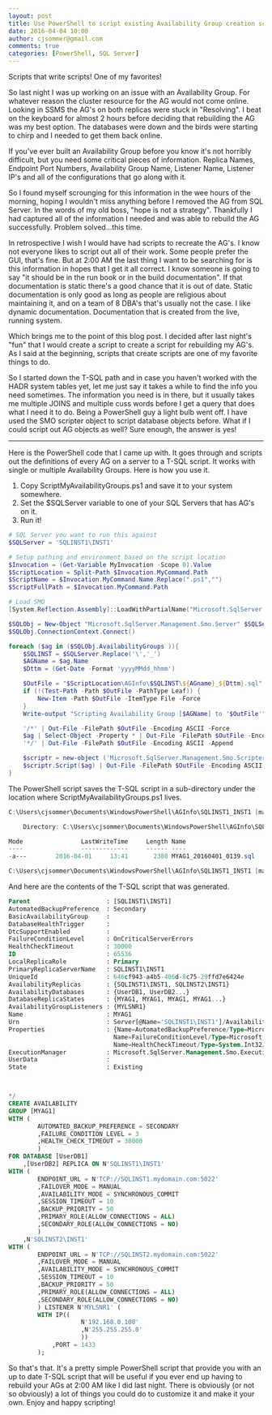 ```yaml
---
layout: post
title: Use PowerShell to script existing Availability Group creation scripts!
date: 2016-04-04 10:00
author: cjsommer@gmail.com
comments: true
categories: [PowerShell, SQL Server]
---
```

Scripts that write scripts! One of my favorites!

So last night I was up working on an issue with an Availability Group. For whatever reason the cluster resource for the AG would not come online. Looking in SSMS the AG's on both replicas were stuck in "Resolving". I beat on the keyboard for almost 2 hours before deciding that rebuilding the AG was my best option. The databases were down and the birds were starting to chirp and I needed to get them back online.

If you've ever built an Availability Group before you know it's not horribly difficult, but you need some critical pieces of information. Replica Names, Endpoint Port Numbers, Availability Group Name, Listener Name, Listener IP's and all of the configurations that go along with it.

So I found myself scrounging for this information in the wee hours of the morning, hoping I wouldn't miss anything before I removed the AG from SQL Server. In the words of my old boss, "hope is not a strategy". Thankfully I had captured all of the information I needed and was able to rebuild the AG successfully. Problem solved...this time.

In retrospective I wish I would have had scripts to recreate the AG's. I know not everyone likes to script out all of their work. Some people prefer the GUI, that's fine. But at 2:00 AM the last thing I want to be searching for is this information in hopes that I get it all correct. I know someone is going to say "it should be in the run book or in the build documentation". If that documentation is static there's a good chance that it is out of date. Static documentation is only good as long as people are religious about maintaining it, and on a team of 8 DBA's that's usually not the case. I like dynamic documentation. Documentation that is created from the live, running system. 

Which brings me to the point of this blog post. I decided after last night's "fun" that I would create a script to create a script for rebuilding my AG's. As I said at the beginning, scripts that create scripts are one of my favorite things to do.

So I started down the T-SQL path and in case you haven't worked with the HADR system tables yet, let me just say it takes a while to find the info you need sometimes. The information you need is in there, but it usually takes me multiple JOINS and multiple cuss words before I get a query that does what I need it to do. Being a PowerShell guy a light bulb went off. I have used the SMO scripter object to script database objects before. What if I could script out AG objects as well? Sure enough, the answer is yes!
<hr>
Here is the PowerShell code that I came up with. It goes through and scripts out the definitions of every AG on a server to a T-SQL script. It works with single or multiple Availability Groups. Here is how you use it.
<ol>
	<li>Copy ScriptMyAvailabilityGroups.ps1 and save it to your system somewhere.</li>
	<li>Set the $SQLServer variable to one of your SQL Servers that has AG's on it.</li>
	<li>Run it!</li>
</ol>
 
```powershell
# SQL Server you want to run this against
$SQLServer = 'SQLINST1\INST1'

# Setup pathing and environment based on the script location
$Invocation = (Get-Variable MyInvocation -Scope 0).Value
$ScriptLocation = Split-Path $Invocation.MyCommand.Path
$ScriptName = $Invocation.MyCommand.Name.Replace(".ps1","")
$ScriptFullPath = $Invocation.MyCommand.Path

# Load SMO
[System.Reflection.Assembly]::LoadWithPartialName("Microsoft.SqlServer.SMO") | out-null

$SQLObj = New-Object "Microsoft.SqlServer.Management.Smo.Server" $SQLServer
$SQLObj.ConnectionContext.Connect()

foreach ($ag in ($SQLObj.AvailabilityGroups )){
    $SQLINST = $SQLServer.Replace('\','_')
    $AGName = $ag.Name
    $Dttm = (Get-Date -Format 'yyyyMMdd_hhmm')

    $OutFile = "$ScriptLocation\AGInfo\$SQLINST\${AGname}_${Dttm}.sql"
    if (!(Test-Path -Path $OutFile -PathType Leaf)) {
        New-Item -Path $OutFile -ItemType File -Force
    }
    Write-output "Scripting Availability Group [$AGName] to '$OutFile'"

    '/*' | Out-File -FilePath $OutFile -Encoding ASCII -Force
    $ag | Select-Object -Property * | Out-File -FilePath $OutFile -Encoding ASCII -Append
    '*/' | Out-File -FilePath $OutFile -Encoding ASCII -Append

    $scriptr = new-object ('Microsoft.SqlServer.Management.Smo.Scripter') ($SQLObj)
    $scriptr.Script($ag) | Out-File -FilePath $OutFile -Encoding ASCII -Append
}
```

The PowerShell script saves the T-SQL script in a sub-directory under the location where ScriptMyAvailabilityGroups.ps1 lives.

 
```powershell
C:\Users\cjsommer\Documents\WindowsPowerShell\AGInfo\SQLINST1_INST1 [master +3 ~1 -0 !]> ls

    Directory: C:\Users\cjsommer\Documents\WindowsPowerShell\AGInfo\SQLINST1_INST1

Mode                LastWriteTime     Length Name
----                -------------     ------ ----
-a---        2016-04-01     13:41       2388 MYAG1_20160401_0139.sql

C:\Users\cjsommer\Documents\WindowsPowerShell\AGInfo\SQLINST1_INST1 [master +3 ~1 -0 !]>
```

And here are the contents of the T-SQL script that was generated.
 
```sql
Parent                     : [SQLINST1\INST1]
AutomatedBackupPreference  : Secondary
BasicAvailabilityGroup     : 
DatabaseHealthTrigger      : 
DtcSupportEnabled          : 
FailureConditionLevel      : OnCriticalServerErrors
HealthCheckTimeout         : 30000
ID                         : 65536
LocalReplicaRole           : Primary
PrimaryReplicaServerName   : SQLINST1\INST1
UniqueId                   : 646cf943-a4b5-406d-8c75-29ffd7e6424e
AvailabilityReplicas       : {SQLINST1\INST1, SQLINST2\INST1}
AvailabilityDatabases      : {UserDB1, UserDB2...}
DatabaseReplicaStates      : {MYAG1, MYAG1, MYAG1, MYAG1...}
AvailabilityGroupListeners : {MYLSNR1}
Name                       : MYAG1
Urn                        : Server[@Name='SQLINST1\INST1']/AvailabilityGroup[@Name='MYAG1']
Properties                 : {Name=AutomatedBackupPreference/Type=Microsoft.SqlServer.Management.Smo.AvailabilityGroupAutomatedBackupPreference/Writable=True/Value=Secondary, 
                             Name=FailureConditionLevel/Type=Microsoft.SqlServer.Management.Smo.AvailabilityGroupFailureConditionLevel/Writable=True/Value=OnCriticalServerErrors, 
                             Name=HealthCheckTimeout/Type=System.Int32/Writable=True/Value=30000, Name=ID/Type=System.Int32/Writable=False/Value=65536...}
ExecutionManager           : Microsoft.SqlServer.Management.Smo.ExecutionManager
UserData                   : 
State                      : Existing



*/
CREATE AVAILABILITY
GROUP [MYAG1]
WITH (
		AUTOMATED_BACKUP_PREFERENCE = SECONDARY
		,FAILURE_CONDITION_LEVEL = 3
		,HEALTH_CHECK_TIMEOUT = 30000
		)
FOR DATABASE [UserDB1]
	,[UserDB2] REPLICA ON N'SQLINST1\INST1'
WITH (
		ENDPOINT_URL = N'TCP://SQLINST1.mydomain.com:5022'
		,FAILOVER_MODE = MANUAL
		,AVAILABILITY_MODE = SYNCHRONOUS_COMMIT
		,SESSION_TIMEOUT = 10
		,BACKUP_PRIORITY = 50
		,PRIMARY_ROLE(ALLOW_CONNECTIONS = ALL)
		,SECONDARY_ROLE(ALLOW_CONNECTIONS = NO)
		)
	,N'SQLINST2\INST1'
WITH (
		ENDPOINT_URL = N'TCP://SQLINST2.mydomain.com:5022'
		,FAILOVER_MODE = MANUAL
		,AVAILABILITY_MODE = SYNCHRONOUS_COMMIT
		,SESSION_TIMEOUT = 10
		,BACKUP_PRIORITY = 50
		,PRIMARY_ROLE(ALLOW_CONNECTIONS = ALL)
		,SECONDARY_ROLE(ALLOW_CONNECTIONS = NO)
		) LISTENER N'MYLSNR1' (
		WITH IP((
					N'192.168.0.100'
					,N'255.255.255.0'
					))
			,PORT = 1433
		);
```

So that's that. It's a pretty simple PowerShell script that provide you with an up to date T-SQL script that will be useful if you ever end up having to rebuild your AGs at 2:00 AM like I did last night. There is obviously (or not so obviously) a lot of things you could do to customize it and make it your own. Enjoy and happy scripting!
